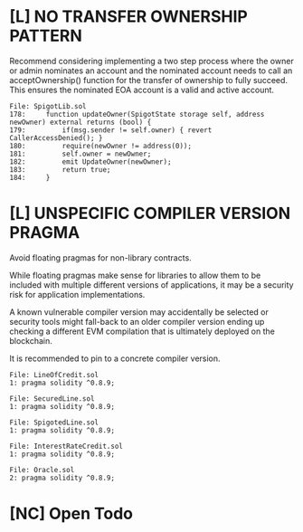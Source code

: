 # [L] NO TRANSFER OWNERSHIP PATTERN

Recommend considering implementing a two step process where the owner or admin nominates an account and the nominated account needs to call an acceptOwnership() function for the transfer of ownership to fully succeed. This ensures the nominated EOA account is a valid and active account.

```solidity
File: SpigotLib.sol
178:     function updateOwner(SpigotState storage self, address newOwner) external returns (bool) {
179:         if(msg.sender != self.owner) { revert CallerAccessDenied(); }
180:         require(newOwner != address(0));
181:         self.owner = newOwner;
182:         emit UpdateOwner(newOwner);
183:         return true;
184:     }
```

# [L] UNSPECIFIC COMPILER VERSION PRAGMA

Avoid floating pragmas for non-library contracts.

While floating pragmas make sense for libraries to allow them to be included with multiple different versions of applications, it may be a security risk for application implementations.

A known vulnerable compiler version may accidentally be selected or security tools might fall-back to an older compiler version ending up checking a different EVM compilation that is ultimately deployed on the blockchain.

It is recommended to pin to a concrete compiler version.

```solidity
File: LineOfCredit.sol
1: pragma solidity ^0.8.9;

File: SecuredLine.sol
1: pragma solidity ^0.8.9;

File: SpigotedLine.sol
1: pragma solidity ^0.8.9;

File: InterestRateCredit.sol
1: pragma solidity ^0.8.9;

File: Oracle.sol
2: pragma solidity ^0.8.9;
```

# [NC] Open Todo
